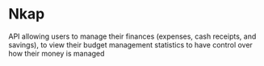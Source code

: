 # Nkap
API allowing users to manage their finances (expenses, cash receipts, and savings), to view their budget management statistics to have control over how their money is managed

